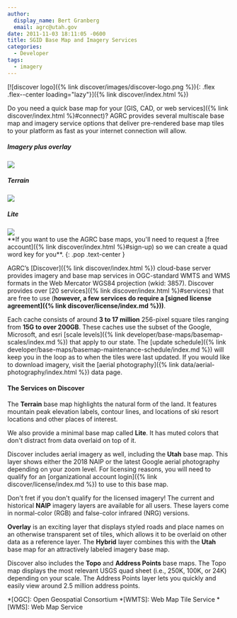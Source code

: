 ```yaml
---
author:
  display_name: Bert Granberg
  email: agrc@utah.gov
date: 2011-11-03 18:11:05 -0600
title: SGID Base Map and Imagery Services
categories:
  - Developer
tags:
  - imagery
---
```

[![discover logo]({% link discover/images/discover-logo.png %}){: .flex .flex--center loading="lazy"}]({% link discover/index.html %})

Do you need a quick base map for your [GIS, CAD, or web services]({% link discover/index.html %}#connect)? AGRC provides several multiscale base map and imagery service options that deliver pre-rendered base map tiles to your platform as fast as your internet connection will allow.

<div class="grid">
  <div class="grid__col grid__col--1-of-3 text-center">
      <h5 class="text-center">Imagery plus overlay</h5>
      <img src="{% link images/stgeorge_hybrid_basemap.png %}" class="outline" loading="lazy" />
  </div>
  <div class="grid__col grid__col--1-of-3 text-center">
      <h5 class="text-center">Terrain</h5>
      <img src="{% link images/brianhead_terrain_basemap.png %}" class="outline" loading="lazy" />
  </div>
  <div class="grid__col grid__col--1-of-3 text-center">
      <h5 class="text-center">Lite</h5>
      <img src="{% link images/provo_lite_basemap.png %}" class="outline" loading="lazy" />
  </div>
</div>
<i class="fas fa-exclamation-triangle"></i> **If you want to use the AGRC base maps, you'll need to request a [free account]({% link discover/index.html %}#sign-up) so we can create a quad word key for you**. <i class="fas fa-exclamation-triangle"></i>
{: .pop .text-center }

AGRC’s [Discover]({% link discover/index.html %}) cloud-base server provides imagery and base map services in OGC-standard WMTS and WMS formats in the Web Mercator WGS84 projection (wkid: 3857). Discover provides over [20 services]({% link discover/index.html %}#services) that are free to use (**however, a few services do require a [signed license agreement]({% link discover/license/index.md %}))**.

<i class="fas fa-fw fa-info-circle"></i> Each cache consists of around **3 to 17 million** 256-pixel square tiles ranging from **15G to over 200GB**. These caches use the subset of the Google, Microsoft, and esri [scale levels]({% link developer/base-maps/basemap-scales/index.md %}) that apply to our state. The [update schedule]({% link developer/base-maps/basemap-maintenance-schedule/index.md %}) will keep you in the loop as to when the tiles were last updated. If you would like to download imagery, visit the [aerial photography]({% link data/aerial-photography/index.html %}) data page.

#### The Services on Discover

<i class="fas fa-fw fa-map"></i> The **Terrain** base map highlights the natural form of the land. It features mountain peak elevation labels, contour lines, and locations of ski resort locations and other places of interest.

<i class="fas fa-fw fa-map"></i> We also provide a minimal base map called **Lite**. It has muted colors that don't distract from data overlaid on top of it.

<i class="fas fa-fw fa-image"></i><i class="fas fa-fw fa-lock"></i> Discover includes aerial imagery as well, including the **Utah** base map. This layer shows either the 2018 NAIP or the latest Google aerial photography depending on your zoom level. For licensing reasons, you will need to qualify for an [organizational account login]({% link discover/license/index.md %}) to use to this base map.

<i class="fas fa-fw fa-image"></i> Don't fret if you don't qualify for the licensed imagery! The current and historical **NAIP** imagery layers are available for all users. These layers come in normal-color (RGB) and false-color infrared (NRG) versions.

<i class="fas fa-fw fa-map"></i> **Overlay** is an exciting layer that displays styled roads and place names on an otherwise transparent set of tiles, which allows it to be overlaid on other data as a reference layer. The **Hybrid** layer combines this with the **Utah** base map for an attractively labeled imagery base map.

<i class="fas fa-fw fa-map"></i> Discover also includes the **Topo** and **Address Points** base maps. The Topo map displays the most relevant USGS quad sheet (i.e., 250K, 100K, or 24K) depending on your scale. The Address Points layer lets you quickly and easily view around 2.5 million address points.

*[OGC]: Open Geospatial Consortium
*[WMTS]: Web Map Tile Service
*[WMS]: Web Map Service

